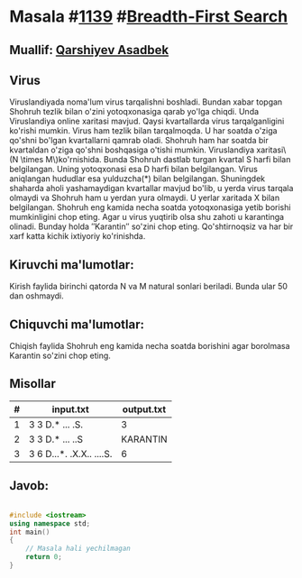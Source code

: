 
<h1>Masala #<a href="https://robocontest.uz/tasks/1139">1139</a> #<a href="https://robocontest.uz/tasks?category=20">Breadth-First Search</a></h1>
<h2> Muallif: <a href="https://robocontest.uz/profile/asadbek">Qarshiyev Asadbek</a></h2>
<h2>Virus</h2>
<p>Viruslandiyada noma'lum virus tarqalishni boshladi. Bundan xabar topgan Shohruh tezlik bilan o'zini yotoqxonasiga qarab yo'lga chiqdi. Unda Viruslandiya online xaritasi mavjud. Qaysi kvartallarda virus tarqalganligini ko'rishi mumkin. Virus ham tezlik bilan tarqalmoqda. U har soatda o'ziga qo'shni bo'lgan kvartallarni qamrab oladi. Shohruh ham har soatda bir kvartaldan o'ziga qo'shni boshqasiga o'tishi mumkin. Viruslandiya xaritasi\(N \times M\)ko'rnishida.
Bunda Shohruh dastlab turgan kvartal S harfi bilan belgilangan.
Uning yotoqxonasi esa D harfi bilan belgilangan.
Virus aniqlangan hududlar esa yulduzcha(*) bilan belgilangan.
Shuningdek shaharda aholi yashamaydigan kvartallar mavjud bo'lib, u yerda virus tarqala olmaydi va Shohruh ham u yerdan yura olmaydi. U yerlar xaritada X bilan belgilangan.
Shohruh eng kamida necha soatda yotoqxonasiga yetib borishi mumkinligini chop eting. Agar u virus yuqtirib olsa shu zahoti u karantinga olinadi. Bunday holda ″Karantin″ so'zini chop eting.
Qo'shtirnoqsiz va har bir xarf katta kichik ixtiyoriy ko'rinishda.</p>
<h2>Kiruvchi ma'lumotlar:</h2>
<p>Kirish faylida birinchi qatorda N va M natural sonlari beriladi. Bunda ular 50 dan oshmaydi.</p>
<h2>Chiquvchi ma'lumotlar:</h2>
<p>Chiqish faylida Shohruh eng kamida necha soatda borishini agar borolmasa Karantin so'zini chop eting.</p>
<h2>Misollar</h2>
<table>
    <thead>
        <tr>
            <th>#</th>
            <th>input.txt</th>
            <th>output.txt</th>
        </tr>
    </thead>
    <tbody>
            <tr>
                <td>1</td>
                <td>3 3
D.*
...
.S.</td>
                <td>3</td>
            </tr>
            <tr>
                <td>2</td>
                <td>3 3
D.*
...
..S</td>
                <td>KARANTIN</td>
            </tr>
            <tr>
                <td>3</td>
                <td>3 6
D...*.
.X.X..
....S.</td>
                <td>6</td>
            </tr>
    </tbody>
    </table>
    
<h2>Javob:</h2>

######
```cpp
#include <iostream>
using namespace std;
int main()
{
    // Masala hali yechilmagan
    return 0;
}
```
